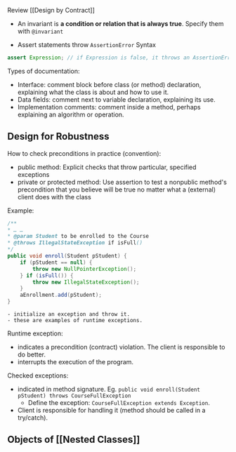 Review [[Design by Contract]]
- An invariant is **a condition or relation that is always true**. Specify them with `@invariant`

- Assert statements throw `AssertionError`
Syntax
```java
assert Expression; // if Expression is false, it throws an AssertionError
```

Types of documentation:
- Interface: comment block before class (or method) declaration, explaining what the class is about and how to use it. 
- Data fields: comment next to variable declaration, explaining its use.
- Implementation comments: comment inside a method, perhaps explaining an algorithm or operation. 

## Design for Robustness
How to check preconditions in practice (convention): 
- public method: Explicit checks that throw particular, specified exceptions
- private or protected method: Use assertion to test a nonpublic method's precondition that you believe will be true no matter what a (external) client does with the class

Example: 
```java
/**
* … …
* @param Student to be enrolled to the Course
* @throws IllegalStateException if isFull()
*/
public void enroll(Student pStudent) {
	if (pStudent == null) {
		throw new NullPointerException(); 
	} if (isFull()) {
		throw new IllegalStateException(); 
	}
	aEnrollment.add(pStudent);
}

```
	- initialize an exception and throw it. 
	- these are examples of runtime exceptions.

Runtime exception:
- indicates a precondition (contract) violation. The client is responsible to do better. 
- interrupts the execution of the program. 

Checked exceptions:
- indicated in method signature. Eg. `public void enroll(Student pStudent) throws CourseFullException`
	- Define the exception: `CourseFullException extends Exception`. 
- Client is responsible for handling it (method should be called in a try/catch). 

## Objects of [[Nested Classes]]
